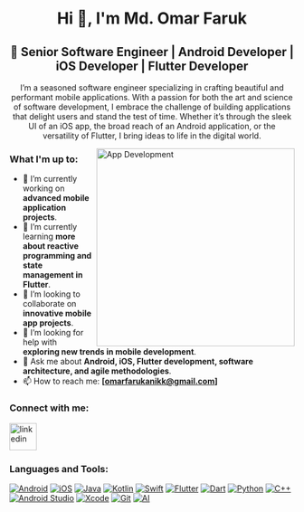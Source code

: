 <h1 align="center">Hi 👋, I'm Md. Omar Faruk</h1>
<h2 align="center">🚀 Senior Software Engineer | Android Developer | iOS Developer | Flutter Developer</h2>

<!-- A creative section that introduces you and your interests in a more personalized manner -->
<p align="center">
I’m a seasoned software engineer specializing in crafting beautiful and performant mobile applications. With a passion for both the art and science of software development, I embrace the challenge of building applications that delight users and stand the test of time. Whether it’s through the sleek UI of an iOS app, the broad reach of an Android application, or the versatility of Flutter, I bring ideas to life in the digital world.
</p>

<img align="right" alt="App Development" width="350" src="coding.gif" /> <!-- Replace with a dynamic and engaging GIF that represents mobile or Flutter development -->

### What I'm up to:
- 🔭 I’m currently working on **advanced mobile application projects**.
- 🌱 I’m currently learning **more about reactive programming and state management in Flutter**.
- 👯 I’m looking to collaborate on **innovative mobile app projects**.
- 🤔 I’m looking for help with **exploring new trends in mobile development**.
- 💬 Ask me about **Android, iOS, Flutter development, software architecture, and agile methodologies**.
- 📫 How to reach me: **[omarfarukanikk@gmail.com]**

### Connect with me:
<p align="left">
<a href="https://linkedin.com/in/omar-farukk" target="blank"><img align="center" src="https://img.icons8.com/color/48/linkedin.png" alt="linkedin" height="48" width="48" /></a>
</p>

### Languages and Tools:
<p align="left">
<p>
<a href="#"><img alt="Android" src="https://img.shields.io/badge/Android-3DDC84?logo=android&logoColor=white"></a>
<a href="#"><img alt="iOS" src="https://img.shields.io/badge/iOS-000000?logo=ios&logoColor=white"></a>
<a href="#"><img alt="Java" src="https://img.shields.io/badge/Java-007396.svg?logo=java&logoColor=white"></a>
<a href="https://github.com/search?q=user%3ADenverCoder1+language%3Akotlin"><img alt="Kotlin" src="https://img.shields.io/badge/Kotlin-0095D5.svg?logo=Kotlin&logoColor=white"></a>
<a href="#"><img alt="Swift" src="https://img.shields.io/badge/Swift-FA7343?logo=swift&logoColor=white"></a>
<a href="#"><img alt="Flutter" src="https://img.shields.io/badge/Flutter-02569B.svg?logo=flutter&logoColor=white"></a>
<a href="https://github.com/search?q=user%3ADenverCoder1+language%3Adart"><img alt="Dart" src="https://img.shields.io/badge/Dart-15A6C4.svg?logo=dart&logoColor=white"></a>
<a href="https://github.com/search?q=user%3ADenverCoder1+language%3Apython"><img alt="Python" src="https://img.shields.io/badge/Python-14354C.svg?logo=python&logoColor=white"></a>
<a href="#"><img alt="C++" src="https://img.shields.io/badge/C++-00599C.svg?logo=cplusplus&logoColor=white"></a>
<a href="#"><img alt="Android Studio" src="https://img.shields.io/badge/Android%20Studio-008678.svg?logo=android-studio&logoColor=white"></a>
<a href="#"><img alt="Xcode" src="https://img.shields.io/badge/Xcode-147EFB?logo=xcode&logoColor=white"></a>
<a href="#"><img alt="Git" src="https://img.shields.io/badge/Git-F05033.svg?logo=git&logoColor=white"></a>
<a href="#"><img alt="AI" src="https://img.shields.io/badge/AI-02569B.svg?&style=for-the-badge&logoColor=white"></a>

</p>

